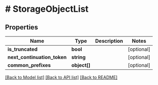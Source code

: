# # StorageObjectList

## Properties

Name | Type | Description | Notes
------------ | ------------- | ------------- | -------------
**is_truncated** | **bool** |  | [optional] 
**next_continuation_token** | **string** |  | [optional] 
**common_prefixes** | **object[]** |  | [optional] 

[[Back to Model list]](../../README.md#documentation-for-models) [[Back to API list]](../../README.md#documentation-for-api-endpoints) [[Back to README]](../../README.md)


